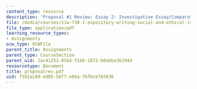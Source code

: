 ```yaml
---
content_type: resource
description: 'Proposal #1 Review: Essay 2: Investigative Essay/Comparative Analysis'
file: /media/courses/21w-730-1-expository-writing-social-and-ethical-issues-in-print-photography-and-film-fall-2005/f581ac8ddd0556f7e66a7bfbcb765836_proposalrev.pdf
file_type: application/pdf
learning_resource_types:
- Assignments
ocw_type: OCWFile
parent_title: Assignments
parent_type: CourseSection
parent_uid: 2ac41253-05b4-51b6-2872-b0abbe36294d
resourcetype: Document
title: proposalrev.pdf
uid: f581ac8d-dd05-56f7-e66a-7bfbcb765836
---
```

